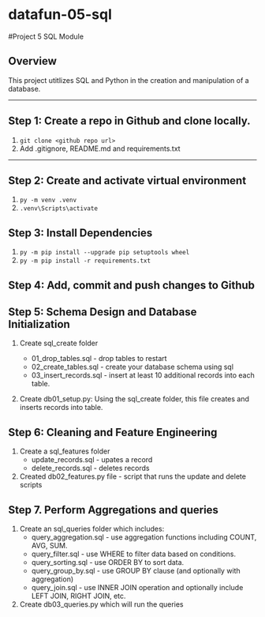 # datafun-05-sql

#Project 5 SQL Module

## Overview

This project utitlizes SQL and Python in the creation and manipulation of a database.

---

## Step 1: Create a repo in Github and clone locally.


1. `git clone <github repo url>` 
2. Add .gitignore, README.md and requirements.txt


---

## Step 2: Create and activate virtual environment

1. `py -m venv .venv`
2. `.venv\Scripts\activate`



## Step 3: Install Dependencies
1. `py -m pip install --upgrade pip setuptools wheel`
2. `py -m pip install -r requirements.txt`


## Step 4: Add, commit and push changes to Github




## Step 5: Schema Design and Database Initialization

1.  Create sql_create folder 
    - 01_drop_tables.sql - drop tables to restart
    - 02_create_tables.sql - create your database schema using sql 
    - 03_insert_records.sql - insert at least 10 additional records into each table.



2. Create db01_setup.py:
    Using the sql_create folder, this file creates and inserts records into table.




## Step 6: Cleaning and Feature Engineering

1. Create a sql_features folder 
   - update_records.sql - upates a record
   - delete_records.sql - deletes records
2. Created db02_features.py file - script that runs the update and delete scripts
 


## Step 7. Perform Aggregations and queries

1. Create an sql_queries folder which includes:
   - query_aggregation.sql - use aggregation functions including COUNT, AVG, SUM.
   - query_filter.sql - use WHERE to filter data based on conditions.
   - query_sorting.sql - use ORDER BY to sort data.
   - query_group_by.sql - use GROUP BY clause (and optionally with aggregation)
   - query_join.sql - use INNER JOIN operation and optionally include LEFT JOIN, RIGHT JOIN, etc.
2. Create db03_queries.py which will run the queries
